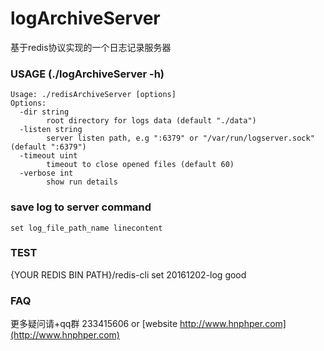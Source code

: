 # logArchiveServer

基于redis协议实现的一个日志记录服务器

### USAGE (./logArchiveServer -h)
```
Usage: ./redisArchiveServer [options]
Options:
  -dir string
    	root directory for logs data (default "./data")
  -listen string
    	server listen path, e.g ":6379" or "/var/run/logserver.sock" (default ":6379")
  -timeout uint
    	timeout to close opened files (default 60)
  -verbose int
    	show run details
```

### save log to server command
```
set log_file_path_name linecontent
```

### TEST
{YOUR REDIS BIN PATH}/redis-cli
set 20161202-log good
###

### FAQ
更多疑问请+qq群 233415606 or [website http://www.hnphper.com](http://www.hnphper.com)